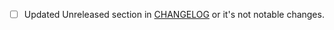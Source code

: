 
- [ ] Updated Unreleased section in [CHANGELOG](https://github.com/khulnasoft/codebase/blob/master/CHANGELOG.md) or it's not notable changes.

